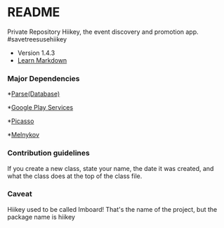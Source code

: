 # README #


Private Repository Hiikey, the event discovery and promotion app. #savetreesusehiikey

* Version 1.4.3
* [Learn Markdown](https://bitbucket.org/tutorials/markdowndemo)

### Major Dependencies ###


*[Parse(Database)](https://parse.com/)

*[Google Play Services](https://developer.android.com/google/play-services/index.html)

*[Picasso](http://square.github.io/picasso/)

*[Melnykov](https://github.com/makovkastar/FloatingActionButton)


### Contribution guidelines ###

If you create a new class, state your name, the date it was created, and what the class does at the top of the class file.

### Caveat ###

Hiikey used to be called Imboard! That's the name of the project, but the package name is hiikey